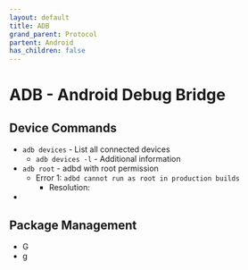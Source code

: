 ```yaml
---
layout: default
title: ADB
grand_parent: Protocol
partent: Android
has_children: false
---
```


# ADB - Android Debug Bridge
## Device Commands
- `adb devices` - List all connected devices
	- `adb devices -l` - Additional information
- `adb root` - adbd with root permission
	- Error 1: `adbd cannot run as root in production builds` 
		- Resolution: 
- 

## Package Management
- G
- g

